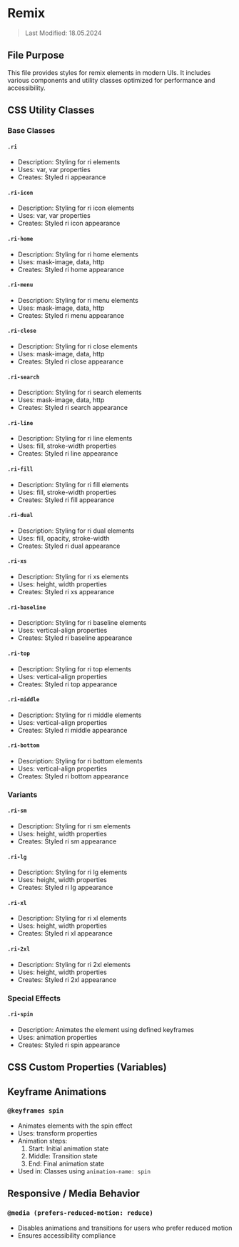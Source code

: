 # Remix
> Last Modified: 18.05.2024

## File Purpose

This file provides styles for remix elements in modern UIs. It includes various components and utility classes optimized for performance and accessibility.

## CSS Utility Classes

### Base Classes

#### `.ri`
- Description: Styling for ri elements
- Uses: var, var properties
- Creates: Styled ri appearance

#### `.ri-icon`
- Description: Styling for ri icon elements
- Uses: var, var properties
- Creates: Styled ri icon appearance

#### `.ri-home`
- Description: Styling for ri home elements
- Uses: mask-image, data, http
- Creates: Styled ri home appearance

#### `.ri-menu`
- Description: Styling for ri menu elements
- Uses: mask-image, data, http
- Creates: Styled ri menu appearance

#### `.ri-close`
- Description: Styling for ri close elements
- Uses: mask-image, data, http
- Creates: Styled ri close appearance

#### `.ri-search`
- Description: Styling for ri search elements
- Uses: mask-image, data, http
- Creates: Styled ri search appearance

#### `.ri-line`
- Description: Styling for ri line elements
- Uses: fill, stroke-width properties
- Creates: Styled ri line appearance

#### `.ri-fill`
- Description: Styling for ri fill elements
- Uses: fill, stroke-width properties
- Creates: Styled ri fill appearance

#### `.ri-dual`
- Description: Styling for ri dual elements
- Uses: fill, opacity, stroke-width
- Creates: Styled ri dual appearance

#### `.ri-xs`
- Description: Styling for ri xs elements
- Uses: height, width properties
- Creates: Styled ri xs appearance

#### `.ri-baseline`
- Description: Styling for ri baseline elements
- Uses: vertical-align properties
- Creates: Styled ri baseline appearance

#### `.ri-top`
- Description: Styling for ri top elements
- Uses: vertical-align properties
- Creates: Styled ri top appearance

#### `.ri-middle`
- Description: Styling for ri middle elements
- Uses: vertical-align properties
- Creates: Styled ri middle appearance

#### `.ri-bottom`
- Description: Styling for ri bottom elements
- Uses: vertical-align properties
- Creates: Styled ri bottom appearance

### Variants

#### `.ri-sm`
- Description: Styling for ri sm elements
- Uses: height, width properties
- Creates: Styled ri sm appearance

#### `.ri-lg`
- Description: Styling for ri lg elements
- Uses: height, width properties
- Creates: Styled ri lg appearance

#### `.ri-xl`
- Description: Styling for ri xl elements
- Uses: height, width properties
- Creates: Styled ri xl appearance

#### `.ri-2xl`
- Description: Styling for ri 2xl elements
- Uses: height, width properties
- Creates: Styled ri 2xl appearance

### Special Effects

#### `.ri-spin`
- Description: Animates the element using defined keyframes
- Uses: animation properties
- Creates: Styled ri spin appearance

## CSS Custom Properties (Variables)



## Keyframe Animations

### `@keyframes spin`
- Animates elements with the spin effect
- Uses: transform properties
- Animation steps:
  1. Start: Initial animation state
  2. Middle: Transition state
  3. End: Final animation state
- Used in: Classes using `animation-name: spin`

## Responsive / Media Behavior

### `@media (prefers-reduced-motion: reduce)`
- Disables animations and transitions for users who prefer reduced motion
- Ensures accessibility compliance

